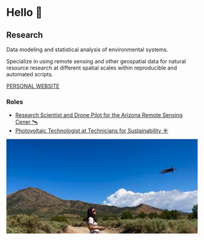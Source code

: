 # Hello 🌳
## Research
Data modeling and statistical analysis of environmental systems. 

Specialize in using remote sensing and other geospatial data for natural resource research at different spatial scales within reproducible and automated scripts. 

[PERSONAL WEBSITE](https://sites.google.com/arizona.edu/cingularities/home "cingularities")

### Roles
* [Research Scientist and Drone Pilot for the Arizona Remote Sensing Cener 🛰️](https://storymaps.arcgis.com/stories/fb943656bef141ddb5a082a0f4e1c639 "ARSC Story Map")
* [Photovoltaic Technologist at Technicians for Sustainability ☀️](http://www.tfssolar.com/ "TFS Website")

![DroneFlight](https://github.com/cingularities/Images/blob/main/DroneFlight.jpg)

